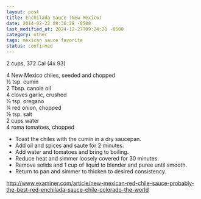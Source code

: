 ```yaml
---
layout: post
title: Enchilada Sauce (New Mexico)
date: 2014-02-22 09:36:28 -0500
last_modified_at: 2024-12-27T09:24:21 -0500
category: other
tags: mexican sauce favorite
status: confirmed
---
```

2 cups, 372 Cal (4x 93)
  
4 New Mexico chiles, seeded and chopped  
½ tsp. cumin  
2 Tbsp. canola oil  
4 cloves garlic, crushed  
½ tsp. oregano  
¼ red onion, chopped  
½ tsp. salt  
2 cups water  
4 roma tomatoes, chopped  

* Toast the chiles with the cumin in a dry saucepan.
* Add oil and spices and saute for 2 minutes.
* Add water and tomatoes and bring to boiling.
* Reduce heat and simmer loosely covered for 30 minutes.
* Remove solids and 1 cup of liquid to blender and puree until smooth.
* Return to pan and simmer to thicken to desired consistency.

<http://www.examiner.com/article/new-mexican-red-chile-sauce-probably-the-best-red-enchilada-sauce-chile-colorado-the-world>
